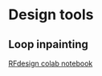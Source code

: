 # Design tools

## Loop inpainting
[RFdesign colab notebook](https://colab.research.google.com/github/polizzilab/design_tools/loop_inpainting.ipynb) 
